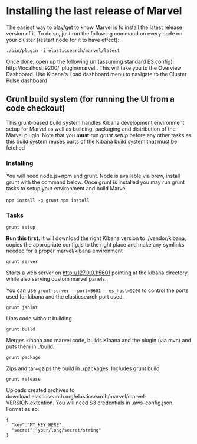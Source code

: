 
# Installing the last release of Marvel

The easiest way to play/get to know Marvel is to install the latest release version of it. To do so, just run the following command on every node on your cluster (restart node for it to have effect):

```
./bin/plugin -i elasticsearch/marvel/latest
```

Once done, open up the following url (assuming standard ES config): http://localhost:9200/_plugin/marvel  . This will take you to the Overview Dashboard. Use Kibana's Load dashboard menu to navigate to the Cluster Pulse dashboard


## Grunt build system (for running the UI from a code checkout)
This grunt-based build system handles Kibana development environment setup for Marvel as well as building, packaging and distribution of the Marvel plugin. Note that you **must** run *grunt setup* before any other tasks as this build system reuses parts of the Kibana build system that must be fetched

### Installing
You will need node.js+npm and grunt. Node is available via brew, install grunt with the command below. Once grunt is installed you may run grunt tasks to setup your environment and build Marvel

```npm install -g grunt```
```npm install```

### Tasks

```grunt setup```

**Run this first.** It will download the right Kibana version to ./vendor/kibana, copies the appropriate config.js to the right place and make any symlinks needed for a proper marvel/kibana environment

```grunt server```

Starts a web server on http://127.0.0.1:5601 pointing at the kibana directory, while also serving custom marvel panels.

You can use `grunt server --port=5601 --es_host=9200` to control the ports used for kibana and the elasticsearch port used.

```grunt jshint```

Lints code without building

```grunt build```

Merges kibana and marvel code, builds Kibana and the plugin (via mvn) and puts them in ./build.

```grunt package```

Zips and tar+gzips the build in ./packages. Includes grunt build

```grunt release```

Uploads created archives to download.elasticsearch.org/elasticsearch/marvel/marvel-VERSION.extention. You will need S3 credentials in .aws-config.json. Format as so:

```
{
  "key":"MY_KEY_HERE",
  "secret":"your/long/secret/string"
}

```
